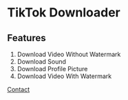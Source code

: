 # TikTok Downloader

## Features
1. Download Video Without Watermark
2. Download Sound
3. Download Profile Picture
4. Download Video With Watermark


[Contact](mailto:caio697@protonmail.com)
